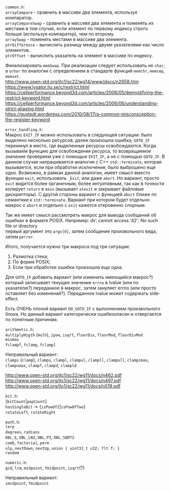 `common.h`:<br/>
`arrayCompare` - сравнить в массиве два элемента, используя компаратор.<br/>
`arrayCompareSwap` - сравнить в массиве два элемента и поменять их местами в том случае, если элемент по первому индексу строго больше (используя компаратор), чем по второму.<br/>
`arraySwap` - поменять местами в массиве два элемента.<br/>
`ptrDifference` - вычислить разницу между двумя указателями как число элементов.<br/>
`ptrOffset` - вычислить указатель на элемент в массиве по индексу.

Финализировать `memSwap`. При реализации следует использовать не `char`, а `uchar` по аналогии с определением в стандарте функций `memchr`, `memcmp`, `memset`.<br/>
http://www.open-std.org/jtc1/sc22/wg14/www/docs/n2658.htm<br/>
https://www.lysator.liu.se/c/restrict.html<br/>
https://cellperformance.beyond3d.com/articles/2006/05/demystifying-the-restrict-keyword.html<br/>
https://cellperformance.beyond3d.com/articles/2006/06/understanding-strict-aliasing.html<br/>
https://gustedt.wordpress.com/2010/08/17/a-common-misconsception-the-register-keyword

`error_handling.h`:<br/>
Макрос `EXIT_IF` можно использовать в следующей ситуации: было выделено несколько ресурсов, далее произошла ошибка, `GOTO_IF` перекинул в место, где выделенные ресурсы освобождаются. Когда вызываем функцию для освобождения ресурса, то возвращаемое значение проверяем уже с помощью `EXIT_IF`, а не с помощью `GOTO_IF`. В данном случае напрашивается аналогия с C++ `std::terminate`, которая вызывается, если при обработке исключения, было выброшено еще одно. Возможно, в рамках данной аналогии, имеет смысл вместо функции `exit`, использовать `_Exit`, или даже `abort`. Но вариант, просто `exit` видится более органичным, более интуитивным, так как в точности копирует `return` в `main` (вызывает `atexit` и закрывает файловые дискрипторы). С другой стороны вариант с функцией `abort` ближе по семантике к `std::terminate`. Вариант при котором будет отдельно макрос с `abort` и отдельно с `exit` кажется откровенно спорным.

Так же имеет смысл рассмотреть макрос для вывода сообщений об ошибках в формате POSIX. Например:
dir: cannot access '42': No such file or directory<br/>
первый аргумент это `argv[0]`, затем сообщение произвольного вида, затем `perror`.

Итого, получается нужно три макроса под три ситуации:<br/>
1) Размотка стека;<br/>
2) По форме POSIX;<br/>
3) Если при обработке ошибки произошла еще одна.<br/>

Для `GOTO_IF` добавить вариант (или изменить имеющийся макрос?) который записывает текущее значение `errno` в lvalue (или по указателю?) переданное в макрос, затем зануляет errno (или просто оставляет без изменений?). Переданное lvalue может содержать side-effect.

Есть ОЧЕНЬ плохой вариант `DO_GOTO_IF` с выполнением произвольного блока. Но данный вариант категорически ошибкоопасен и отвергается по понятным причинам.

`arithmetic.h`:<br/>
`multiplyHigth` (`mulh`), `ipow`, `isqrt`, `floorDiv`, `floorMod`, `floorDivMod`<br/>
`minmax`<br/>
`fclampf`, `fclamp`, `fclampl`

Неправильный вариант:<br/>
`clampi` (`clamp`), `clampu`, `clampl`, `clampul`, `clampll`, `clampull`, `clampimax`, `clampumax`, `clampf`, `clampd`, `clampld`

http://www.open-std.org/jtc1/sc22/wg11/docs/n462.pdf<br/>
http://www.open-std.org/jtc1/sc22/wg11/docs/n497.pdf<br/>
http://www.open-std.org/jtc1/sc22/wg11/docs/n519.pdf

`bit.h`:<br/>
{`bitCount`|`popCount`}<br/>
`hasSingleBit` -> {`isPowOf2`|`isPowOfTwo`}<br/>
`rotateLeft`, `rotateRight`

`math.h`:<br/>
`lerp`<br/>
`degrees`, `radians`<br/>
`DBL_E`, `DBL_LN2`, `DBL_PI`, `DBL_SQRT2`<br/>
`comb`, `factorial`, `perm`<br/>
`ulp`, `nextDown`, `nextUp`, `union { uint32_t u32; flt f; }`<br/>
`random`

`numeric.h`:<br/>
`gcd`, `lcm`, `midpoint`, `fmidpoint`, `isqrt`(?)

Неправильный вариант:<br/>
`imidpoint`, `fmidpoint`
